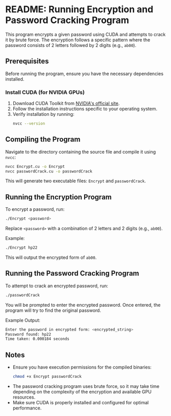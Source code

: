 # README: Running Encryption and Password Cracking Program

This program encrypts a given password using CUDA and attempts to crack it by brute force. The encryption follows a specific pattern where the password consists of 2 letters followed by 2 digits (e.g., `ab00`).

## Prerequisites
Before running the program, ensure you have the necessary dependencies installed.

### Install CUDA (for NVIDIA GPUs)
1. Download CUDA Toolkit from [NVIDIA's official site](https://developer.nvidia.com/cuda-downloads).
2. Follow the installation instructions specific to your operating system.
3. Verify installation by running:
   ```sh
   nvcc --version
   ```

## Compiling the Program
Navigate to the directory containing the source file and compile it using `nvcc`:
```sh
nvcc Encrypt.cu -o Encrypt
nvcc passwordCrack.cu -o passwordCrack
```
This will generate two executable files: `Encrypt` and `passwordCrack`.

## Running the Encryption Program
To encrypt a password, run:
```sh
./Encrypt <password>
```
Replace `<password>` with a combination of 2 letters and 2 digits (e.g., `ab00`).

Example:
```sh
./Encrypt hp22
```
This will output the encrypted form of `ab00`.

## Running the Password Cracking Program
To attempt to crack an encrypted password, run:
```sh
./passwordCrack
```
You will be prompted to enter the encrypted password. Once entered, the program will try to find the original password.

Example Output:
```sh
Enter the password in encrypted form: <encrypted_string>
Password found: hp22
Time taken: 0.000184 seconds
```

## Notes
- Ensure you have execution permissions for the compiled binaries:
  ```sh
  chmod +x Encrypt passwordCrack
  ```
- The password cracking program uses brute force, so it may take time depending on the complexity of the encryption and available GPU resources.
- Make sure CUDA is properly installed and configured for optimal performance.



